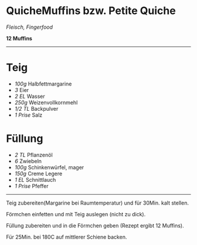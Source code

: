 # QuicheMuffins bzw. Petite Quiche

*Fleisch, Fingerfood*

**12 Muffins**

---
# Teig
- *100g* Halbfettmargarine
- *3* Eier
- *2 EL* Wasser
- *250g* Weizenvollkornmehl
- *1/2 TL* Backpulver
- *1 Prise* Salz

# Füllung
- *2 TL* Pflanzenöl
- *6* Zwiebeln
- *100g* Schinkenwürfel, mager
- *150g* Creme Legere
- *1 EL* Schnittlauch
- *1 Prise* Pfeffer
---

Teig zubereiten(Margarine bei Raumtemperatur) und für 30Min. kalt stellen.

Förmchen einfetten und mit Teig auslegen (nicht zu dick).

Füllung zubereiten und in die Förmchen geben (Rezept ergibt 12 Muffins).

Für 25Min. bei 180C auf mittlerer Schiene backen.
